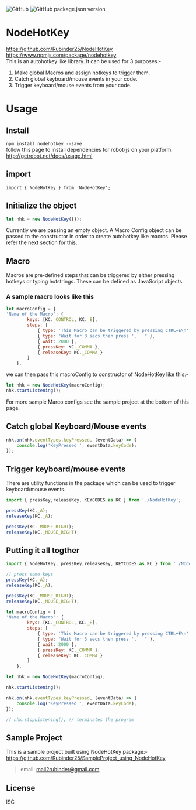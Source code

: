 ![GitHub](https://img.shields.io/github/license/Rubinder25/NodeHotKey.svg?style=flat-square)
![GitHub package.json version](https://img.shields.io/github/package-json/v/Rubinder25/NodeHotKey.svg?style=flat-square)
# NodeHotKey
https://github.com/Rubinder25/NodeHotKey  
https://www.npmjs.com/package/nodehotkey  
This is an autohotkey like library. It can be used for 3 purposes:-
1. Make global Macros and assign hotkeys to trigger them.
2. Catch global keyboard/mouse events in your code.
3. Trigger keyboard/mouse events from your code.
# Usage
## Install
`npm install nodehotkey --save`  
follow this page to install dependencies for robot-js on your platform: http://getrobot.net/docs/usage.html
## import
`import { NodeHotKey } from 'NodeHotKey';`
## Initialize the object
```javascript
let nhk = new NodeHotKey({});
```
Currently we are passing an empty object. A Macro Config object can be passed to the constructor in order to create autohotkey like macros.
Please refer the next section for this.
## Macro
Macros are pre-defined steps that can be triggered by either pressing hotkeys or typing hotstrings. These can be defined as JavaScript objects.
### A sample macro looks like this
```javascript
let macroConfig = {
'Name of the Macro': {
		keys: [KC._CONTROL, KC._E],
		steps: [
			{ type: 'This Macro can be triggered by pressing CTRL+E\n' },
			{ type: "Wait for 3 secs then press ','  " },
			{ wait: 2000 },
			{ pressKey: KC._COMMA },
			{ releaseKey: KC._COMMA }
		]
	},
```
we can then pass this macroConfig to constructor of NodeHotKey like this:-
```javascript
let nhk = new NodeHotKey(macroConfig);
nhk.startListening();
```

For more sample Marco configs see the sample project at the bottom of this page.  
## Catch global Keyboard/Mouse events
```javascript
nhk.on(nhk.eventTypes.keyPressed, (eventData) => {
    console.log('KeyPressed ', eventData.keyCode);
});
```
## Trigger keyboard/mouse events
There are utility functions in the package which can be used to trigger keyboard/mouse events.
```javascript
import { pressKey,releaseKey, KEYCODES as KC } from './NodeHotKey'; 

pressKey(KC._A);
releaseKey(KC._A);

pressKey(KC._MOUSE_RIGHT);
releaseKey(KC._MOUSE_RIGHT);
```
## Putting it all togther

```javascript
import { NodeHotKey, pressKey,releaseKey, KEYCODES as KC } from './NodeHotKey';

// press some keys 
pressKey(KC._A);
releaseKey(KC._A);

pressKey(KC._MOUSE_RIGHT);
releaseKey(KC._MOUSE_RIGHT);

let macroConfig = {
'Name of the Macro': {
		keys: [KC._CONTROL, KC._E],
		steps: [
			{ type: 'This Macro can be triggered by pressing CTRL+E\n' },
			{ type: "Wait for 3 secs then press ','  " },
			{ wait: 2000 },
			{ pressKey: KC._COMMA },
			{ releaseKey: KC._COMMA }
		]
	},

let nhk = new NodeHotKey(macroConfig);

nhk.startListening();

nhk.on(nhk.eventTypes.keyPressed, (eventData) => {
    console.log('KeyPressed ', eventData.keyCode);
});

// nhk.stopListening(); // terminates the program
```
## Sample Project
This is a sample project built using NodeHotKey package:-
https://github.com/Rubinder25/SampleProject_using_NodeHotKey

> email: mail2rubinder@gmail.com

## License
ISC